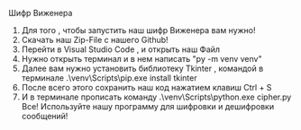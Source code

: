 Шифр Виженера
1. Для того , чтобы запустить наш шифр Виженера вам нужно!
2. Скачать наш Zip-File с нашего Github!
3. Перейти в Visual Studio Code , и открыть наш Файл
4. Нужно открыть терминал и в нем написать "py -m venv venv"
5. Далее вам нужно установить библиотеку Tkinter , командой в терминале .\venv\Scripts\pip.exe install tkinter
6. После всего этого сохранить наш код нажатием клавиш Ctrl + S
7. И в терминале прописать команду .\venv\Scripts\python.exe cipher.py
Все! Используйте нашу программу для шифровки и дешифровки сообщений!
